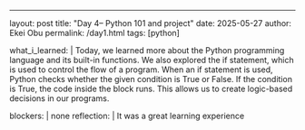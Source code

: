 ---
layout: post
title: "Day 4– Python 101 and project"
date: 2025-05-27
author: Ekei Obu 
permalink: /day1.html
tags: [python]

what_i_learned: |
  Today, we learned more about the Python programming language and its built-in functions. We also explored the if statement, which is used to control the flow of a program. When an if statement is used, Python checks whether 
  the given condition is True or False. If the condition is True, the code inside the block runs. This allows us to create logic-based decisions in our programs.

blockers: |
   none
reflection: |
  It was a great learning experience 
